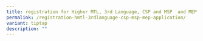 ```yaml
---
title: registration for Higher MTL, 3rd Language, CSP and MSP  and MEP Application
permalink: /registration-hmtl-3rdlanguage-csp-msp-mep-application/
variant: tiptap
description: ""
---
```

